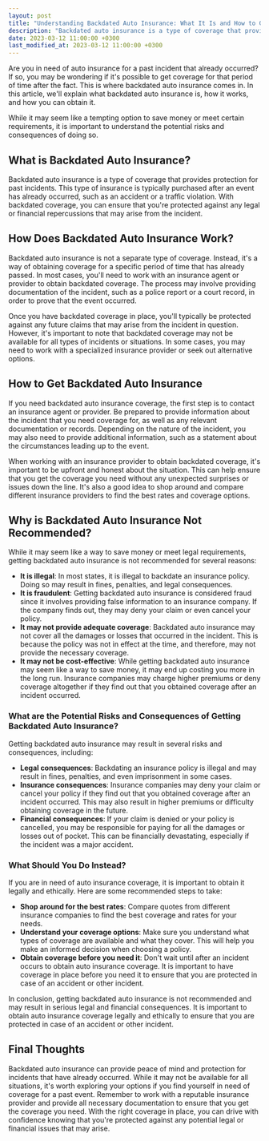 ```yaml
---
layout: post
title: "Understanding Backdated Auto Insurance: What It Is and How to Get It"
description: "Backdated auto insurance is a type of coverage that provides protection for past incidents. Learn what it is, how it works, and how to get it."
date: 2023-03-12 11:00:00 +0300
last_modified_at: 2023-03-12 11:00:00 +0300
---
```

Are you in need of auto insurance for a past incident that already occurred? If so, you may be wondering if it's possible to get coverage for that period of time after the fact. This is where backdated auto insurance comes in. In this article, we'll explain what backdated auto insurance is, how it works, and how you can obtain it.

While it may seem like a tempting option to save money or meet certain requirements, it is important to understand the potential risks and consequences of doing so.

## What is Backdated Auto Insurance?

Backdated auto insurance is a type of coverage that provides protection for past incidents. This type of insurance is typically purchased after an event has already occurred, such as an accident or a traffic violation. With backdated coverage, you can ensure that you're protected against any legal or financial repercussions that may arise from the incident.

## How Does Backdated Auto Insurance Work?

Backdated auto insurance is not a separate type of coverage. Instead, it's a way of obtaining coverage for a specific period of time that has already passed. In most cases, you'll need to work with an insurance agent or provider to obtain backdated coverage. The process may involve providing documentation of the incident, such as a police report or a court record, in order to prove that the event occurred.

Once you have backdated coverage in place, you'll typically be protected against any future claims that may arise from the incident in question. However, it's important to note that backdated coverage may not be available for all types of incidents or situations. In some cases, you may need to work with a specialized insurance provider or seek out alternative options.

## How to Get Backdated Auto Insurance

If you need backdated auto insurance coverage, the first step is to contact an insurance agent or provider. Be prepared to provide information about the incident that you need coverage for, as well as any relevant documentation or records. Depending on the nature of the incident, you may also need to provide additional information, such as a statement about the circumstances leading up to the event.

When working with an insurance provider to obtain backdated coverage, it's important to be upfront and honest about the situation. This can help ensure that you get the coverage you need without any unexpected surprises or issues down the line. It's also a good idea to shop around and compare different insurance providers to find the best rates and coverage options.

## Why is Backdated Auto Insurance Not Recommended?

While it may seem like a way to save money or meet legal requirements, getting backdated auto insurance is not recommended for several reasons:

*   **It is illegal**: In most states, it is illegal to backdate an insurance policy. Doing so may result in fines, penalties, and legal consequences.
*   **It is fraudulent**: Getting backdated auto insurance is considered fraud since it involves providing false information to an insurance company. If the company finds out, they may deny your claim or even cancel your policy.
*   **It may not provide adequate coverage**: Backdated auto insurance may not cover all the damages or losses that occurred in the incident. This is because the policy was not in effect at the time, and therefore, may not provide the necessary coverage.
*   **It may not be cost-effective**: While getting backdated auto insurance may seem like a way to save money, it may end up costing you more in the long run. Insurance companies may charge higher premiums or deny coverage altogether if they find out that you obtained coverage after an incident occurred.

### What are the Potential Risks and Consequences of Getting Backdated Auto Insurance?

Getting backdated auto insurance may result in several risks and consequences, including:

*   **Legal consequences**: Backdating an insurance policy is illegal and may result in fines, penalties, and even imprisonment in some cases.
*   **Insurance consequences**: Insurance companies may deny your claim or cancel your policy if they find out that you obtained coverage after an incident occurred. This may also result in higher premiums or difficulty obtaining coverage in the future.
*   **Financial consequences**: If your claim is denied or your policy is cancelled, you may be responsible for paying for all the damages or losses out of pocket. This can be financially devastating, especially if the incident was a major accident.

### What Should You Do Instead?

If you are in need of auto insurance coverage, it is important to obtain it legally and ethically. Here are some recommended steps to take:

*   **Shop around for the best rates**: Compare quotes from different insurance companies to find the best coverage and rates for your needs.
*   **Understand your coverage options**: Make sure you understand what types of coverage are available and what they cover. This will help you make an informed decision when choosing a policy.
*   **Obtain coverage before you need it**: Don't wait until after an incident occurs to obtain auto insurance coverage. It is important to have coverage in place before you need it to ensure that you are protected in case of an accident or other incident.

In conclusion, getting backdated auto insurance is not recommended and may result in serious legal and financial consequences. It is important to obtain auto insurance coverage legally and ethically to ensure that you are protected in case of an accident or other incident.

## Final Thoughts

Backdated auto insurance can provide peace of mind and protection for incidents that have already occurred. While it may not be available for all situations, it's worth exploring your options if you find yourself in need of coverage for a past event. Remember to work with a reputable insurance provider and provide all necessary documentation to ensure that you get the coverage you need. With the right coverage in place, you can drive with confidence knowing that you're protected against any potential legal or financial issues that may arise.
